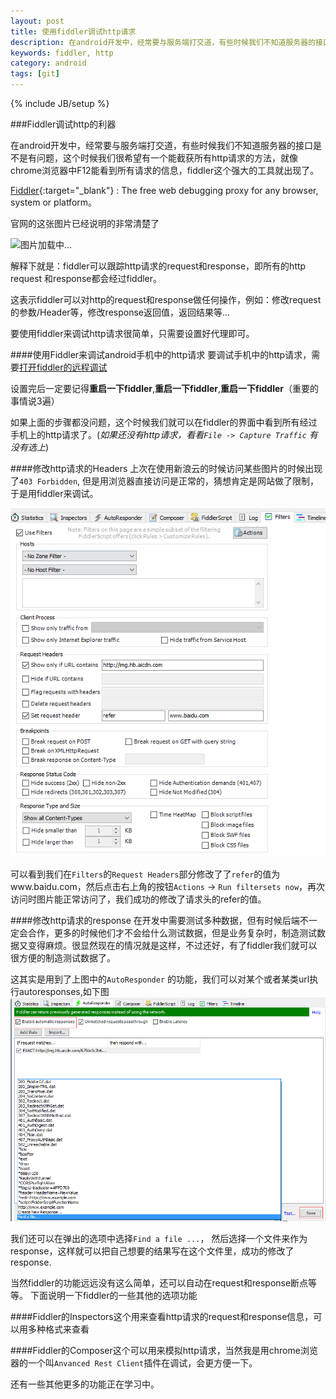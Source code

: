 ```yaml
---
layout: post
title: 使用fiddler调试http请求
description: 在android开发中，经常要与服务端打交道，有些时候我们不知道服务器的接口是不是有问题，这个时候我们很希望有一个能截获所有http请求的方法，就像chrome浏览器中F12能看到所有请求的信息，fiddler这个强大的工具就出现了。
keywords: fiddler, http
category: android
tags: [git]
---
```

{% include JB/setup %}

###Fiddler调试http的利器

在android开发中，经常要与服务端打交道，有些时候我们不知道服务器的接口是不是有问题，这个时候我们很希望有一个能截获所有http请求的方法，就像chrome浏览器中F12能看到所有请求的信息，fiddler这个强大的工具就出现了。



[Fiddler](http://www.telerik.com/fiddler){:target="_blank"} : The free web debugging proxy for any browser, system or platform。

官网的这张图片已经说明的非常清楚了

![图片加载中...](http://d585tldpucybw.cloudfront.net/sfimages/default-source/productsimages/fiddler/productbanners/telerik_fiddler_headbanner3fa997dbaae845b3b13e6885a6f1d2a7.jpg?sfvrsn=4)

解释下就是：fiddler可以跟踪http请求的request和response，即所有的http request 和response都会经过fiddler。

这表示fiddler可以对http的request和response做任何操作，例如：修改request的参数/Header等，修改response返回值，返回结果等...

要使用fiddler来调试http请求很简单，只需要设置好代理即可。

####使用Fiddler来调试android手机中的http请求 
要调试手机中的http请求，需要[打开fiddler的远程调试](http://blog.csdn.net/ifangler/article/details/44102139)

设置完后一定要记得**重启一下fiddler**,**重启一下fiddler**,**重启一下fiddler**（重要的事情说3遍）

如果上面的步骤都没问题，这个时候我们就可以在fiddler的界面中看到所有经过手机上的http请求了。(*如果还没有http请求，看看`File -> Capture Traffic` 有没有选上*)

####修改http请求的Headers
上次在使用新浪云的时候访问某些图片的时候出现了`403 Forbidden`, 但是用浏览器直接访问是正常的，猜想肯定是网站做了限制，于是用fiddler来调试。

![图片加载中...](/images/fiddler-action-filter.png)

可以看到我们在`Filters`的`Request Headers`部分修改了了`refer`的值为www.baidu.com，然后点击右上角的按钮`Actions` -> `Run filtersets now`，再次访问时图片能正常访问了，我们成功的修改了请求头的refer的值。

####修改http请求的response 
在开发中需要测试多种数据，但有时候后端不一定会合作，更多的时候他们才不会给什么测试数据，但是业务复杂时，制造测试数据又变得麻烦。很显然现在的情况就是这样，不过还好，有了fiddler我们就可以很方便的制造测试数据了。

这其实是用到了上图中的`AutoResponder` 的功能，我们可以对某个或者某类url执行autoresponses,如下图
![图片加载中...](/images/fiddler-action-autoresponse.png)

我们还可以在弹出的选项中选择`Find a file ...`， 然后选择一个文件来作为response，这样就可以把自己想要的结果写在这个文件里，成功的修改了response.

当然fiddler的功能远远没有这么简单，还可以自动在request和response断点等等。
下面说明一下fiddler的一些其他的选项功能

####Fiddler的Inspectors这个用来查看http请求的request和response信息，可以用多种格式来查看

####Fiddler的Composer这个可以用来模拟http请求，当然我是用chrome浏览器的一个叫`Anvanced Rest Client`插件在调试，会更方便一下。

还有一些其他更多的功能正在学习中。